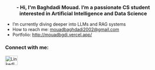 <h3 align="center">
  - Hi, I'm Baghdadi Mouad. I’m a passionate CS student interested in Artificial Intelligence and Data Science
</h3>

- I’m currently diving deeper into LLMs and RAG systems  
- How to reach me: mouadbaghdadi2002@gmail.com  
- Portfolio: <a href="http://mouadbgdi.vercel.app/" target="_blank">http://mouadbgdi.vercel.app/</a>

<h3 align="left">Connect with me:</h3>
<p align="left">
  <a href="https://www.linkedin.com/in/mouad-baghdadi-2111871b9/" target="blank">
    <img align="center" src="https://raw.githubusercontent.com/rahuldkjain/github-profile-readme-generator/master/src/images/icons/Social/linked-in-alt.svg" alt="LinkedIn" height="30" width="40" />
  </a>
</p>


<!---
MouadBaghdadi/MouadBaghdadi is a ✨ special ✨ repository because its `README.md` (this file) appears on your GitHub profile.
You can click the Preview link to take a look at your changes.
--->
